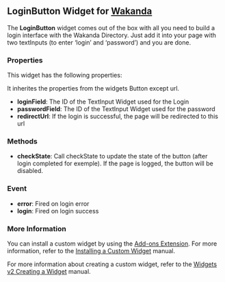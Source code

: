 ## LoginButton Widget for [Wakanda](http://wakanda.org)The __LoginButton__ widget comes out of the box with all you need to build a login interface with the Wakanda Directory. Just add it into your page with two textInputs (to enter ‘login’ and ‘password’) and you are done. ### PropertiesThis widget has the following properties:It inherites the properties from the widgets Button except url.* __loginField__: The ID of the TextInput Widget used for the Login* __passwordField__: The ID of the TextInput Widget used for the password* __redirectUrl__: If the login is successful, the page will be redirected to this url### Methods* __checkState__: Call checkState to update the state of the button (after login completed for exemple). If the page is logged, the button will be disabled.### Event* __error__: Fired on login error* __login__: Fired on login success### More InformationYou can install a custom widget by using the [Add-ons Extension](http://doc.wakanda.org/WakandaStudio/help/Title/en/page4263.html "Add-ons Extension"). For more information, refer to the [Installing a Custom Widget](http://doc.wakanda.org/WakandaStudio/help/Title/en/page3869.html#1056003 "Installing a Custom Widget") manual.For more information about creating a custom widget, refer to the [Widgets v2 Creating a Widget](http://doc.wakanda.org/Wakanda/help/Title/en/page3849.html "Widgets v2 Creating a Widget") manual.